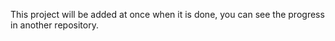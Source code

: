 This project will be added at once when it is done, you can see the progress in another repository.
